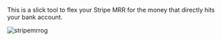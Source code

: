 This is a slick tool to flex your Stripe MRR for the money that directly hits your bank account.

![stripemrrog](https://github.com/user-attachments/assets/21fa630f-fa7f-40f2-a4c0-a0aeebfa0b73)
